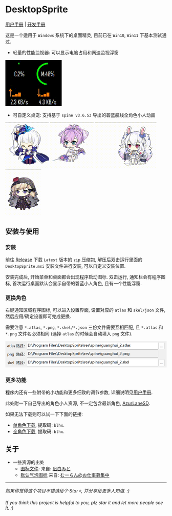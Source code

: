 # DesktopSprite

[用户手册](README.user.md) | [开发手册](README.dev.md)

这是一个适用于 `Windows` 系统下的桌面精灵, 目前已在 `Win10`, `Win11` 下基本测试通过.

- 轻量的性能监视器: 可以显示电脑占用和网速监视浮窗

![性能浮窗动图](img/perfmonitor.gif)

- 可自定义桌宠: 支持基于 `spine v3.6.53` 导出的碧蓝航线全角色小人动画

![guanghui_2 动图](img/guanghui_2.gif)
![biaoqiang_h 动图](img/biaoqiang_h.gif)
![lafei_h 动图](img/lafei_h.gif)
![z23_h 动图](img/z23_h.gif)

## 安装与使用

### 安装

前往 [Release](https://github.com/ww-rm/DesktopSprite/releases) 下载 `Latest` 版本的 `zip` 压缩包, 解压后双击运行里面的 `DesktopSprite.msi` 安装文件进行安装, 可以自定义安装位置.

安装完成后, 开始菜单和桌面都会出现程序启动图标. 双击运行, 通知栏会有程序图标, 首次运行桌面默认会显示自带的碧蓝小人角色, 且有一个性能浮窗.

### 更换角色

右键通知区域程序图标, 可以进入设置界面, 设置对应的 `atlas` 和 `skel/json` 文件, 然后应用/确定设置即可完成更换.

需要注意 `*.atlas`, `*.png`, `*.skel/*.json` 三份文件需要互相匹配, 且 `*.atlas` 和 `*.png` 文件名必须相同 (选择 `atlas` 的时候会自动填入 `png` 文件).

![atlasconfig](img/atlasconfig.png)

### 更多功能

程序内还有一些附带的小功能和更多细致的调节参数, 详细说明见[用户手册](README.user.md).

此处附一下自己导出的角色小人资源, 不一定包含最新角色, [AzurLaneSD](https://github.com/ww-rm/AzurLaneSD).

如果无法下载则可以试一下下面的链接:

- [单角色下载](https://pan.baidu.com/s/1tSaBzZTWCyvcrgbGh_mgrg?pwd=blhx), 提取码: `blhx`.
- [全角色下载](https://pan.baidu.com/s/1qpZnJRB4PaC9Eb3tkZdACw?pwd=blhx), 提取码: `blhx`.

## 关于

- 一些资源的出处
  - [图标文件](https://github.com/ww-rm/DesktopSprite/blob/main/DesktopSprite/res/image/appicon_dark.png): 来自: [凪白みと](https://www.pixiv.net/artworks/56065927)
  - [默认气泡图标](https://github.com/ww-rm/DesktopSprite/blob/main/DesktopSprite/res/image/timealarm.png) 来自: [むーらん@お仕事募集中](https://www.pixiv.net/artworks/67763478)

---

*如果你觉得这个项目不错请给个 Star⭐, 并分享给更多人知道. :)*

*If you think this project is helpful to you, plz star it and let more people see it. :)*
